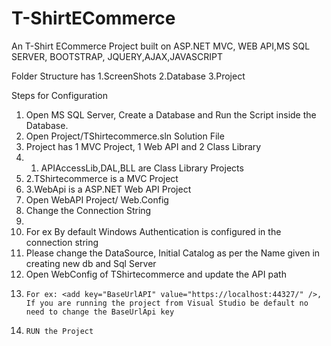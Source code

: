 # T-ShirtECommerce
An T-Shirt ECommerce Project built on ASP.NET MVC, WEB API,MS SQL SERVER, BOOTSTRAP, JQUERY,AJAX,JAVASCRIPT

Folder Structure has
1.ScreenShots
2.Database
3.Project

Steps for Configuration
1. Open MS SQL Server, Create a Database and Run the Script inside the Database.
2. Open Project/TShirtecommerce.sln Solution File
3. Project has 1 MVC Project, 1 Web API and 2 Class Library
4. 1. APIAccessLib,DAL,BLL are Class Library Projects
5. 2.TShirtecommerce is a MVC Project
6. 3.WebApi is a ASP.NET Web API Project
7. Open WebAPI Project/ Web.Config
8. Change the Connection String 	
9. 	<connectionStrings>
		<add name="ConnectStr" connectionString="Data Source=localhost;Initial Catalog=NEWDB;Integrated Security=True " providerName="System.Data.SqlClient" />
	</connectionStrings>
10. For ex By default Windows Authentication is configured in the connection string <add name="ConnectStr" connectionString="Data Source=localhost;Initial Catalog=NEWDB;Integrated Security=True " providerName="System.Data.SqlClient" />
11. Please change the DataSource, Initial Catalog as per the Name given in creating new db and Sql Server
12. Open WebConfig of TShirtecommerce and update the API path
13. 	For ex: <add key="BaseUrlAPI" value="https://localhost:44327/" />, If you are running the project from Visual Studio be default no need to change the BaseUrlApi key
14. 	RUN the Project
